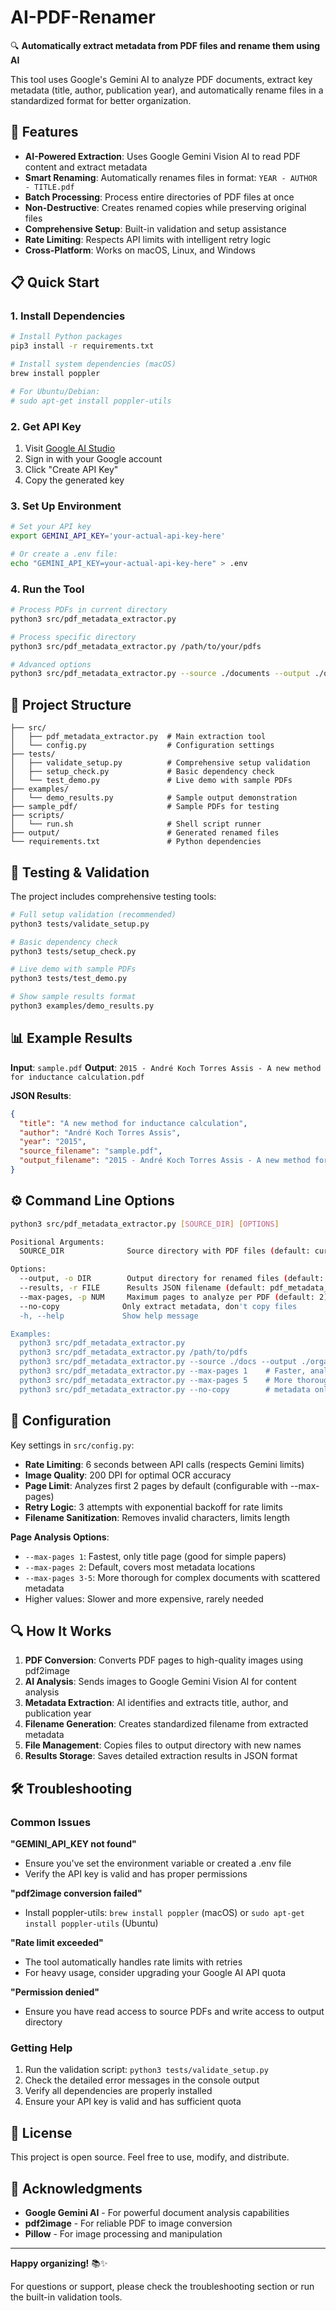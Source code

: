 # AI-PDF-Renamer

🔍 **Automatically extract metadata from PDF files and rename them using AI**

This tool uses Google's Gemini AI to analyze PDF documents, extract key metadata (title, author, publication year), and automatically rename files in a standardized format for better organization.

## 🚀 Features

- **AI-Powered Extraction**: Uses Google Gemini Vision AI to read PDF content and extract metadata
- **Smart Renaming**: Automatically renames files in format: `YEAR - AUTHOR - TITLE.pdf`
- **Batch Processing**: Process entire directories of PDF files at once
- **Non-Destructive**: Creates renamed copies while preserving original files
- **Comprehensive Setup**: Built-in validation and setup assistance
- **Rate Limiting**: Respects API limits with intelligent retry logic
- **Cross-Platform**: Works on macOS, Linux, and Windows

## 📋 Quick Start

### 1. Install Dependencies

```bash
# Install Python packages
pip3 install -r requirements.txt

# Install system dependencies (macOS)
brew install poppler

# For Ubuntu/Debian:
# sudo apt-get install poppler-utils
```

### 2. Get API Key

1. Visit [Google AI Studio](https://aistudio.google.com/app/apikey)
2. Sign in with your Google account
3. Click "Create API Key"
4. Copy the generated key

### 3. Set Up Environment

```bash
# Set your API key
export GEMINI_API_KEY='your-actual-api-key-here'

# Or create a .env file:
echo "GEMINI_API_KEY=your-actual-api-key-here" > .env
```

### 4. Run the Tool

```bash
# Process PDFs in current directory
python3 src/pdf_metadata_extractor.py

# Process specific directory
python3 src/pdf_metadata_extractor.py /path/to/your/pdfs

# Advanced options
python3 src/pdf_metadata_extractor.py --source ./documents --output ./organized
```

## 📁 Project Structure

```
├── src/
│   ├── pdf_metadata_extractor.py  # Main extraction tool
│   └── config.py                  # Configuration settings
├── tests/
│   ├── validate_setup.py          # Comprehensive setup validation
│   ├── setup_check.py             # Basic dependency check
│   └── test_demo.py               # Live demo with sample PDFs
├── examples/
│   └── demo_results.py            # Sample output demonstration
├── sample_pdf/                    # Sample PDFs for testing
├── scripts/
│   └── run.sh                     # Shell script runner
├── output/                        # Generated renamed files
└── requirements.txt               # Python dependencies
```

## 🧪 Testing & Validation

The project includes comprehensive testing tools:

```bash
# Full setup validation (recommended)
python3 tests/validate_setup.py

# Basic dependency check
python3 tests/setup_check.py

# Live demo with sample PDFs
python3 tests/test_demo.py

# Show sample results format
python3 examples/demo_results.py
```

## 📊 Example Results

**Input**: `sample.pdf`
**Output**: `2015 - André Koch Torres Assis - A new method for inductance calculation.pdf`

**JSON Results**:
```json
{
  "title": "A new method for inductance calculation",
  "author": "André Koch Torres Assis",
  "year": "2015",
  "source_filename": "sample.pdf",
  "output_filename": "2015 - André Koch Torres Assis - A new method for inductance calculation.pdf"
}
```

## ⚙️ Command Line Options

```bash
python3 src/pdf_metadata_extractor.py [SOURCE_DIR] [OPTIONS]

Positional Arguments:
  SOURCE_DIR              Source directory with PDF files (default: current directory)

Options:
  --output, -o DIR        Output directory for renamed files (default: ./output)
  --results, -r FILE      Results JSON filename (default: pdf_metadata_results.json)
  --max-pages, -p NUM     Maximum pages to analyze per PDF (default: 2)
  --no-copy              Only extract metadata, don't copy files
  -h, --help             Show help message

Examples:
  python3 src/pdf_metadata_extractor.py
  python3 src/pdf_metadata_extractor.py /path/to/pdfs
  python3 src/pdf_metadata_extractor.py --source ./docs --output ./organized
  python3 src/pdf_metadata_extractor.py --max-pages 1    # Faster, analyze only first page
  python3 src/pdf_metadata_extractor.py --max-pages 5    # More thorough, analyze first 5 pages
  python3 src/pdf_metadata_extractor.py --no-copy        # metadata only
```

## 🔧 Configuration

Key settings in `src/config.py`:

- **Rate Limiting**: 6 seconds between API calls (respects Gemini limits)
- **Image Quality**: 200 DPI for optimal OCR accuracy
- **Page Limit**: Analyzes first 2 pages by default (configurable with --max-pages)
- **Retry Logic**: 3 attempts with exponential backoff for rate limits
- **Filename Sanitization**: Removes invalid characters, limits length

**Page Analysis Options**:
- `--max-pages 1`: Fastest, only title page (good for simple papers)
- `--max-pages 2`: Default, covers most metadata locations
- `--max-pages 3-5`: More thorough for complex documents with scattered metadata
- Higher values: Slower and more expensive, rarely needed

## 🔍 How It Works

1. **PDF Conversion**: Converts PDF pages to high-quality images using pdf2image
2. **AI Analysis**: Sends images to Google Gemini Vision AI for content analysis
3. **Metadata Extraction**: AI identifies and extracts title, author, and publication year
4. **Filename Generation**: Creates standardized filename from extracted metadata
5. **File Management**: Copies files to output directory with new names
6. **Results Storage**: Saves detailed extraction results in JSON format

## 🛠️ Troubleshooting

### Common Issues

**"GEMINI_API_KEY not found"**
- Ensure you've set the environment variable or created a .env file
- Verify the API key is valid and has proper permissions

**"pdf2image conversion failed"**
- Install poppler-utils: `brew install poppler` (macOS) or `sudo apt-get install poppler-utils` (Ubuntu)

**"Rate limit exceeded"**
- The tool automatically handles rate limits with retries
- For heavy usage, consider upgrading your Google AI API quota

**"Permission denied"**
- Ensure you have read access to source PDFs and write access to output directory

### Getting Help

1. Run the validation script: `python3 tests/validate_setup.py`
2. Check the detailed error messages in the console output
3. Verify all dependencies are properly installed
4. Ensure your API key is valid and has sufficient quota

## 📝 License

This project is open source. Feel free to use, modify, and distribute.

## 🙏 Acknowledgments

- **Google Gemini AI** - For powerful document analysis capabilities
- **pdf2image** - For reliable PDF to image conversion
- **Pillow** - For image processing and manipulation

---

**Happy organizing!** 📚✨

For questions or support, please check the troubleshooting section or run the built-in validation tools.
